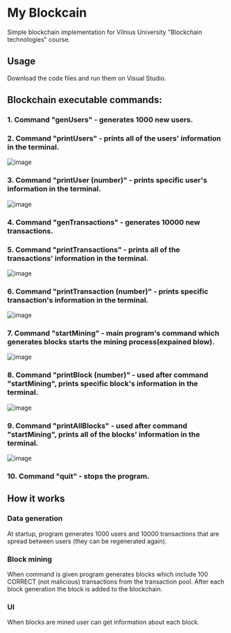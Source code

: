 # My Blockcain

Simple blockchain implementation for Vilnius University "Blockchain technologies" course.

## Usage

Download the code files and run them on Visual Studio.

## Blockchain executable commands:

### 1. Command "genUsers" - generates 1000 new users.
###

### 2. Command "printUsers" - prints all of the users' information in the terminal.
![image](https://user-images.githubusercontent.com/93277316/198257668-3437dad0-23bb-4254-b660-55738079a01d.png)
###

### 3. Command "printUser (number)" - prints specific user's information in the terminal.
![image](https://user-images.githubusercontent.com/93277316/198258469-6ad15d8f-f6de-4f2f-afa0-b06acb957e60.png)
###

### 4. Command "genTransactions" - generates 10000 new transactions.
###

### 5. Command "printTransactions" - prints all of the transactions' information in the terminal.
![image](https://user-images.githubusercontent.com/93277316/198259440-cfdc493b-e0e1-46ce-8715-cbeb399156c4.png)
###

### 6. Command "printTransaction (number)" - prints specific transaction's information in the terminal.
![image](https://user-images.githubusercontent.com/93277316/198259580-daaf93f2-0121-4914-a36b-32f0d9c07eea.png)
###

### 7. Command "startMining" - main program's command which generates blocks starts the mining process(expained blow).
![image](https://user-images.githubusercontent.com/93277316/198278677-b6fbd93d-75e4-4d64-9b95-9d9c75a26ee3.png)
###

### 8. Command "printBlock (number)" - used after command "startMining", prints specific block's information in the terminal.
![image](https://user-images.githubusercontent.com/93277316/198279142-5cddbc4d-b288-43ef-99a2-be463f3ef294.png)
###

### 9. Command "printAllBlocks" - used after command "startMining", prints all of the blocks' information in the terminal.
![image](https://user-images.githubusercontent.com/93277316/198279515-bf4595fd-87ed-4b1e-92ac-78a24bacc42c.png)
###

### 10. Command "quit" - stops the program.
###
##

## How it works

### Data generation

At startup, program generates 1000 users and 10000 transactions that are spread between users (they can be regenerated again).

### Block mining

When command is given program generates blocks which include 100 CORRECT (not malicious) transactions from the transaction pool. After each block generation the block is added to the blockchain.

### UI

When blocks are mined user can get information about each block.
